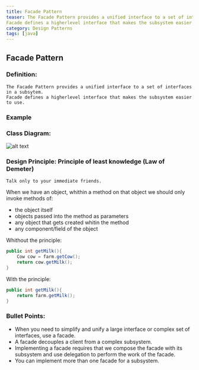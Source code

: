 ```yaml
---
title: Facade Pattern
teaser: The Facade Pattern provides a unified interface to a set of interfaces in a subsytem.
Facade defines a higherlevel interface that makes the subsystem easier to use.
category: Design Patterns
tags: [java]
---
```


## Facade Pattern

### Definition:

```
The Facade Pattern provides a unified interface to a set of interfaces in a subsytem.
Facade defines a higherlevel interface that makes the subsystem easier to use.
```

### Example

### Class Diagram:

![alt text](./FacadeClassDiagram.jpeg "Class Diagram")

### Design Principle: Principle of least knowledge (Law of Demeter)

```
Talk only to your immediate friends.
```

When we have an object, whithin a method on that object we should only invoke methods of:

- the object itself
- objects passed into the method as parameters
- any object that gets created whitin the method
- any component/field of the object

Whithout the principle:

```java
public int getMilk(){
	Cow cow = farm.getCow();
	return cow.getMilk();
}
```

With the principle:

```java
public int getMilk(){
	return farm.getMilk();
}
```

### Bullet Points:

- When you need to simplify and unify a large interface or complex set of interfaces, use a
  facade.
- A facade decouples a client from a complex subsystem.
- Implementing a facade requires that we compose the facade with its subsystem and use delegation to perform the work of the facade.
- You can implement more than one facade for a subsystem.

